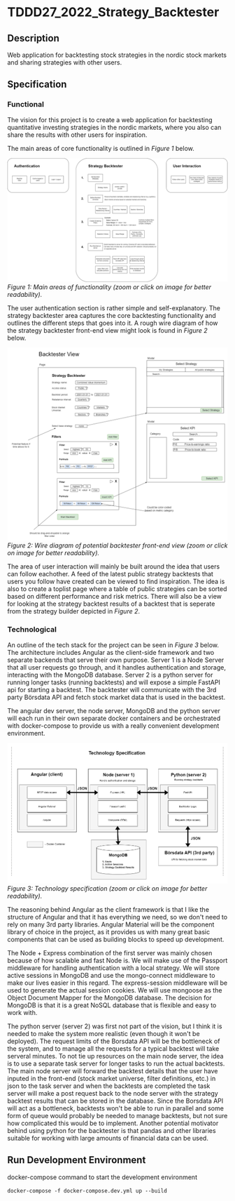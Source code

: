 # TDDD27_2022_Strategy_Backtester

## Description
Web application for backtesting stock strategies in the nordic stock markets and sharing strategies with other users.



## Specification
### Functional
The vision for this project is to create a web application for backtesting quantitative investing strategies in the nordic markets, where you also can share the results with other users for inspiration. 

The main areas of core functionality is outlined in *Figure 1* below. 

![alt text](/documents%20and%20diagrams/Functional%20Specification%20Diagram.png)
*Figure 1: Main areas of functionality (zoom or click on image for better readability).*

The user authentication section is rather simple and self-explanatory. The strategy backtester area captures the core backtesting functionality and outlines the different steps that goes into it. A rough wire diagram of how the strategy backtester front-end view might look is found in *Figure 2* below.

![alt text](/documents%20and%20diagrams/Backtester%20View.png)
*Figure 2: Wire diagram of potential backtester front-end view (zoom or click on image for better readability).*

The area of user interaction will mainly be built around the idea that users can follow eachother. A feed of the latest public strategy backtests that users you follow have created can be viewed to find inspiration. The idea is also to create a toplist page where a table of public strategies can be sorted based on different performance and risk metrics. There will also be a view for looking at the strategy backtest results of a backtest that is seperate from the strategy builder depicted in *Figure 2*.


### Technological
An outline of the tech stack for the project can be seen in *Figure 3* below. The architecture includes Angular as the client-side framework and two separate backends that serve their own purpose. Server 1 is a Node Server that all user requests go through, and it handles authentication and storage, interacting with the MongoDB database. Server 2 is a python server for running longer tasks (running backtests) and will expose a simple FastAPI api for starting a backtest. The backtester will communicate with the 3rd party Börsdata API and fetch stock market data that is used in the backtest.

The angular dev server, the node server, MongoDB and the python server will each run in their own separate docker containers and be orchestrated with docker-compose to provide us with a really convenient development environment. 

![alt text](/documents%20and%20diagrams/Tech%20Stack.png)
*Figure 3: Technology specification (zoom or click on image for better readability).*

The reasoning behind Angular as the client framework is that I like the structure of Angular and that it has everything we need, so we don't need to rely on many 3rd party libraries. Angular Material will be the component library of choice in the project, as it provides us with many great basic components that can be used as building blocks to speed up development.

The Node + Express combination of the first server was mainly chosen because of how scalable and fast Node is. We will make use of the Passport middleware for handling authentication with a local strategy. We will store active sessions in MongoDB and use the mongo-connect middleware to make our lives easier in this regard. The express-session middleware will be used to generate the actual session cookies. We will use mongoose as the Object Document Mapper for the MongoDB database. The decision for MongoDB is that it is a great NoSQL database that is flexible and easy to work with. 

The python server (server 2) was first not part of the vision, but I think it is needed to make the system more realistic (even though it won't be deployed). The request limits of the Borsdata API will be the bottleneck of the system, and to manage all the requests for a typical backtest will take serveral minutes. To not tie up resources on the main node server, the idea is to use a separate task server for longer tasks to run the actual backtests. The main node server will forward the backtest details that the user have inputed in the front-end (stock market universe, filter definitions, etc.) in json to the task server and when the backtests are completed the task server will make a post request back to the node server with the strategy backtest results that can be stored in the database. Since the Borsdata API will act as a bottleneck, backtests won't be able to run in parallel and some form of queue would probably be needed to manage backtests, but not sure how complicated this would be to implement. Another potential motivator behind using python for the backtester is that pandas and other libraries suitable for working with large amounts of financial data can be used.

## Run Development Environment
docker-compose command to start the development environment

```
docker-compose -f docker-compose.dev.yml up --build
```